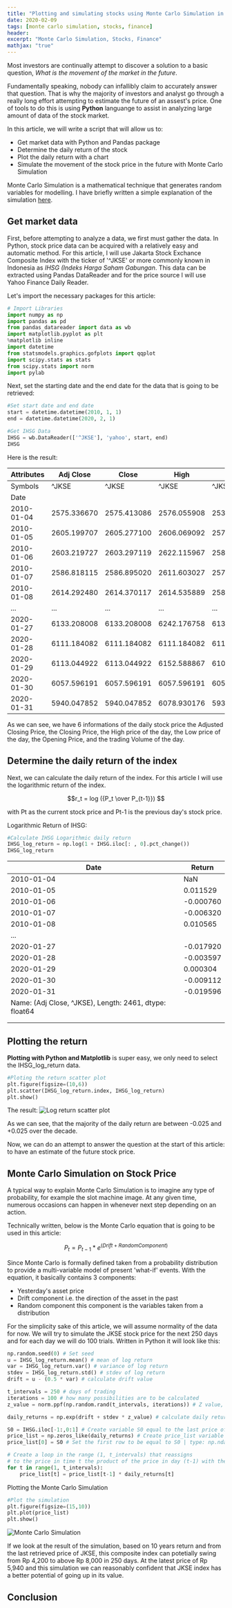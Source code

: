 ```yaml
---
title: "Plotting and simulating stocks using Monte Carlo Simulation in Python"
date: 2020-02-09
tags: [monte carlo simulation, stocks, finance]
header:
excerpt: "Monte Carlo Simulation, Stocks, Finance"
mathjax: "true"
---
```


Most investors are continually attempt to discover a solution to a basic question, _What is the movement of the market in the future_.

Fundamentally speaking, nobody can infallibly claim to accurately answer that question. That is why the majority of investors and analyst go through a really long effort attempting to estimate the future of an assest's price. One of tools to do this is using **Python** languange to assist in analyzing large amount of data of the stock market.

In this article, we will write a script that will allow us to:

 - Get market data with Python and Pandas package
 - Determine the daily return of the stock
 - Plot the daily return with a chart
 - Simulate the movement of the stock price in the future with Monte Carlo Simulation
 
Monte Carlo Simulation is a mathematical technique that generates random variables for modelling. I have briefly written a simple explanation of the simulation [here](https://creixotradeos.github.io/Random-walk-monte-carlo-python/).

## Get market data

First, before attempting to analyze a data, we first must gather the data. In Python, stock price data can be acquired with a relatively easy and automatic method.  For this article, I will use Jakarta Stock Exchance Composite Index with the ticker of '^JKSE' or more commonly known in Indonesia as _IHSG (Indeks Harga Saham Gabungan_. This data can be extracted using Pandas DataReader and for the price source I will use Yahoo Finance Daily Reader.

Let's import the necessary packages for this article:
```python
# Import Libraries
import numpy as np
import pandas as pd
from pandas_datareader import data as wb
import matplotlib.pyplot as plt
%matplotlib inline
import datetime
from statsmodels.graphics.gofplots import qqplot
import scipy.stats as stats
from scipy.stats import norm
import pylab
```

Next, set the starting date and the end date for the data that is going to be retrieved:
```python
#Set start date and end date
start = datetime.datetime(2010, 1, 1)
end = datetime.datetime(2020, 2, 1)
```
```python
#Get IHSG Data
IHSG = wb.DataReader(['^JKSE'], 'yahoo', start, end)
IHSG
```

Here is the result:

| Attributes | Adj Close   | Close       | High        | Low         | Open        | Volume     |
|------------|-------------|-------------|-------------|-------------|-------------|------------|
| Symbols    | ^JKSE       | ^JKSE       | ^JKSE       | ^JKSE       | ^JKSE       | ^JKSE      |
| Date       |             |             |             |             |             |            |
| 2010-01-04 | 2575.336670 | 2575.413086 | 2576.055908 | 2532.895996 | 2533.947998 | 18339300.0 |
| 2010-01-05 | 2605.199707 | 2605.277100 | 2606.069092 | 2575.616943 | 2575.616943 | 57043800.0 |
| 2010-01-06 | 2603.219727 | 2603.297119 | 2622.115967 | 2587.709961 | 2605.480957 | 51569100.0 |
| 2010-01-07 | 2586.818115 | 2586.895020 | 2611.603027 | 2570.272949 | 2603.500977 | 45510800.0 |
| 2010-01-08 | 2614.292480 | 2614.370117 | 2614.535889 | 2583.846924 | 2586.792969 | 73723500.0 |
| ...        | ...         | ...         | ...         | ...         | ...         | ...        |
| 2020-01-27 | 6133.208008 | 6133.208008 | 6242.176758 | 6130.928223 | 6240.817871 | 43723000.0 |
| 2020-01-28 | 6111.184082 | 6111.184082 | 6111.184082 | 6111.184082 | 6111.184082 | 0.0        |
| 2020-01-29 | 6113.044922 | 6113.044922 | 6152.588867 | 6102.795898 | 6123.095215 | 34605300.0 |
| 2020-01-30 | 6057.596191 | 6057.596191 | 6057.596191 | 6057.596191 | 6057.596191 | 0.0        |
| 2020-01-31 | 5940.047852 | 5940.047852 | 6078.930176 | 5937.021973 | 6076.458984 | 41508700.0 |

As we can see, we have 6 informations of the daily stock price the Adjusted Closing Price, the Closing Price, the High price of the day, the Low price of the day, the Opening Price, and the trading Volume of the day.

## Determine the daily return of the index

Next, we can calculate the daily return of the index. For this article I will use the logarithmic return of the index. 

$$r_t  =  log  ({P_t \over P_{t-1}}) $$

with Pt as the current stock price and Pt-1 is the previous day's stock price.

Logarithmic Return of IHSG:
```python
#Calculate IHSG Logarithmic daily return
IHSG_log_return = np.log(1 + IHSG.iloc[: , 0].pct_change())
IHSG_log_return
```
| Date                                                         	| Return    	|
|--------------------------------------------------------------	|-----------	|
| 2010-01-04                                                   	| NaN       	|
| 2010-01-05                                                   	| 0.011529  	|
| 2010-01-06                                                   	| -0.000760 	|
| 2010-01-07                                                   	| -0.006320 	|
| 2010-01-08                                                   	| 0.010565  	|
| ...                                                          	|           	|
| 2020-01-27                                                   	| -0.017920 	|
| 2020-01-28                                                   	| -0.003597 	|
| 2020-01-29                                                   	| 0.000304  	|
| 2020-01-30                                                   	| -0.009112 	|
| 2020-01-31                                                   	| -0.019596 	|
| Name: (Adj Close, ^JKSE), Length: 2461, dtype: float64</pre> 	|           	|
|                                                              	|           	|
|                                                              	|           	|

## Plotting the return

**Plotting with Python and Matplotlib** is super easy, we only need to select the IHSG_log_return data.
```python
#Ploting the return scatter plot
plt.figure(figsize=(10,6))
plt.scatter(IHSG_log_return.index, IHSG_log_return)
plt.show()
```
The result:
<img src="{{ site.url }}{{ site.baseurl }}/images/Plot and Monte Carlo/Log return scatter plot.png" 
alt="Log return scatter plot">

As we can see, that the majority of the daily return are between -0.025 and +0.025 over the decade.

Now, we can do an attempt to answer the question at the start of this article: to have an estimate of the future stock price.

## Monte Carlo Simulation on Stock Price
A typical way to explain Monte Carlo Simulation is to imagine any type of probability, for example the slot machine image. At any given time, numerous occasions can happen in whenever next step depending on an action.

Technically written, below is the Monte Carlo equation that is going to be used in this article:

$$ P_t = P_{t-1} * e^{(Drift + Random Component)}$$

Since Monte Carlo is formally defined taken from a probability distribution to provide a multi-variable model of present 'what-if' events.
With the equation, it basically contains 3 components:

 - Yesterday's asset price
 - Drift component i.e. the direction of the asset in the past
 - Random component this component is the variables taken from a distribution

For the simplicity sake of this article, we will assume normality of the data for now. We will try to simulate the JKSE stock price for the next 250 days and for each day we will do 100 trials.
Written in Python it will look like this:

```python
np.random.seed(0) # Set seed
u = IHSG_log_return.mean() # mean of log return
var = IHSG_log_return.var() # variance of log return
stdev = IHSG_log_return.std() # stdev of log return
drift = u - (0.5 * var) # calculate drift value

t_intervals = 250 # days of trading
iterations = 100 # how many possibilities are to be calculated
z_value = norm.ppf(np.random.rand(t_intervals, iterations)) # Z value, the random walk element | type: np.ndarray

daily_returns = np.exp(drift + stdev * z_value) # calculate daily return based on random walk | type: np.ndarray
```

```python
S0 = IHSG.iloc[-1:,0:1] # Create variable S0 equal to the last price of IHSG
price_list = np.zeros_like(daily_returns) # Create price_list variable with the same dimension as daily_returns matrix
price_list[0] = S0 # Set the first row to be equal to S0 | type: np.ndarray

# Create a loop in the range (1, t_intervals) that reassigns 
# to the price in time t the product of the price in day (t-1) with the value of the daily returns in t.
for t in range(1, t_intervals):
    price_list[t] = price_list[t-1] * daily_returns[t]
```

Plotting the Monte Carlo Simulation
```python
#Plot the simulation
plt.figure(figsize=(15,10))
plt.plot(price_list)
plt.show()
```
<img src="{{ site.url }}{{ site.baseurl }}/images/Plot and Monte Carlo/Monte Carlo.png" 
alt="Monte Carlo Simulation">

If we look at the result of the simulation, based on 10 years return and from the last retrieved price of JKSE, this composite index can potetially swing from Rp 4,200 to above Rp 8,000 in 250 days. At the latest price of Rp 5,940 and this simulation we can reasonably confident that JKSE index has a better potential of going up in its value.

## Conclusion

<!--stackedit_data:
eyJoaXN0b3J5IjpbLTUwODI4OTg4LC0yMDAwMjU1ODgwLC00OT
gyMjI0OTUsLTUxOTM4NzYyMSwxMDc0Mzg5NTg0LDg4NTI2MjEx
MywxODM3NjM1MTA0XX0=
-->
